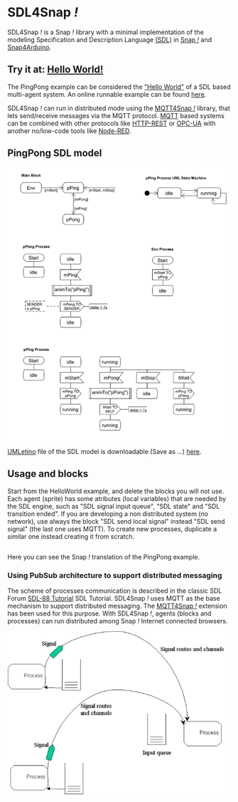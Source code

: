 # SDL4Snap *!*

SDL4Snap *!*  is a Snap *!*  library with a minimal implementation of the modeling Specification and Description Language [(SDL)](http://www.sdl-forum.org/SDL) in [Snap *!*](http://snap.berkeley.edu) and [Snap4Arduino](http://snap4arduino.rocks).

## Try it at: [Hello World!](https://snap.berkeley.edu/snap/snap.html#open:https://raw.githubusercontent.com/pixavier/sdl4snap/master/examples/SDL2Snap-PingPong.xml)

The PingPong example can be considered the ["Hello World"](https://en.wikipedia.org/wiki/%22Hello,_World!%22_program) of a SDL based multi-agent system. An online runnable example can be found [here](https://snap.berkeley.edu/snap/snap.html#open:https://raw.githubusercontent.com/pixavier/sdl4snap/master/examples/SDL2Snap-PingPong_local.xml).  

SDL4Snap *!* can run in distributed mode using the [MQTT4Snap *!*](https://github.com/pixavier/mqtt4snap) library, that lets send/receive messages via the MQTT protocol.
[MQTT](https://en.wikipedia.org/wiki/MQTT) based systems can be combined with other protocols like [HTTP-REST](https://en.wikipedia.org/wiki/Representational_state_transfer) or [OPC-UA](https://opcfoundation.org/resources/brochures) with another no/low-code tools like [Node-RED](https://nodered.org).


## PingPong SDL model

![PingPong SDL model](img/ping_pong_sdl.png)

[UMLetino](https://www.umletino.com) file of the SDL model is downloadable (Save as ...) [here](https://raw.githubusercontent.com/pixavier/sdl4snap/master/examples/PingPong_SDL.uxf).

## Usage and blocks

Start from the HelloWorld example, and delete the blocks you will not use. Each agent (sprite) has some atributes (local variables) that are needed by the SDL engine, such as "SDL signal input queue", "SDL state" and "SDL transition ended".
If you are developing a non distributed system (no network), use always the block "SDL send local signal" instead "SDL send signal" (the last one uses MQTT).
To create new processes, duplicate a similar one instead creating it from scratch.

##
Here you can see the Snap *!* translation of the PingPong example.
###

<!-- ![Minimal example](img/ping_pong_snap.png)  -->


### Using PubSub architecture to support distributed messaging

The scheme of processes communication is described in the classic SDL Forum [SDL-88 Tutorial](https://www.sdl-forum.org/sdl88tutorial/4.ProcessCommunication/4.1_Signal_input_queue.htm) SDL Tutorial.
SDL4Snap *!* uses MQTT as the base mechanism to support distributed messaging. The [MQTT4Snap *!*](https://github.com/pixavier/mqtt4snap) extension has been used for this purpose. With SDL4Snap *!*, agents (blocks and processes) can run distributed among Snap *!* Internet connected browsers.  
 
![Process communication](img/ProcessCommunication.png)



